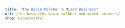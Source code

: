 ```yaml
---
title: "The Basin Milkbar & Mixed Business"
url: /the-basin/the-basin-milkbar-und-mixed-business/
shop: Lebensmittel
---
```

